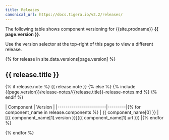 ```yaml
---
title: Releases
canonical_url: https://docs.tigera.io/v2.2/releases/
---
```


The following table shows component versioning for {{site.prodname}}  **{{ page.version }}**.

Use the version selector at the top-right of this page to view a different release.

{% for release in site.data.versions[page.version] %}
## {{ release.title }}

{% if release.note %}
{{ release.note }}
{% else %}
{% include {{page.version}}/release-notes/{{release.title}}-release-notes.md %}
{% endif %}

| Component              | Version |
|------------------------|---------|{% for component_name in release.components %}
| {{ component_name[0] }}   | [{{ component_name[1].version }}]({{ component_name[1].url }}) |{% endfor %}

{% endfor %}
